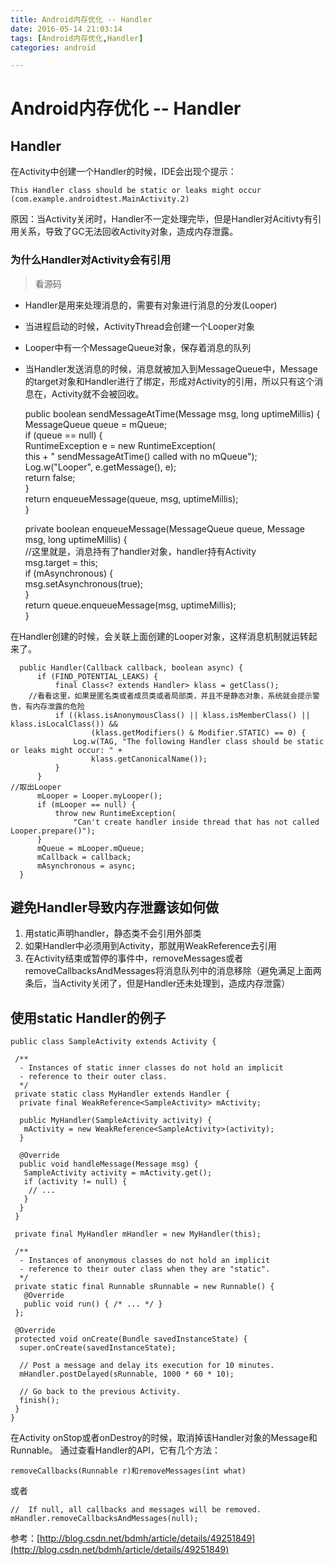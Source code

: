 ```yaml
---
title: Android内存优化 -- Handler
date: 2016-05-14 21:03:14
tags: [Android内存优化,Handler]
categories: android

---
```


# Android内存优化 -- Handler

## Handler 
在Activity中创建一个Handler的时候，IDE会出现个提示：

    This Handler class should be static or leaks might occur (com.example.androidtest.MainActivity.2)

原因：当Activity关闭时，Handler不一定处理完毕，但是Handler对Acitivty有引用关系，导致了GC无法回收Activity对象，造成内存泄露。
<!--more-->

### 为什么Handler对Activity会有引用
>看源码

- Handler是用来处理消息的，需要有对象进行消息的分发(Looper)
- 当进程启动的时候，ActivityThread会创建一个Looper对象
- Looper中有一个MessageQueue对象，保存着消息的队列
- 当Handler发送消息的时候，消息就被加入到MessageQueue中，Message的target对象和Handler进行了绑定，形成对Activity的引用，所以只有这个消息在，Activity就不会被回收。

    public boolean sendMessageAtTime(Message msg, long uptimeMillis) {  
        MessageQueue queue = mQueue;  
        if (queue == null) {  
            RuntimeException e = new RuntimeException(  
                    this + " sendMessageAtTime() called with no mQueue");  
            Log.w("Looper", e.getMessage(), e);  
            return false;  
        }  
        return enqueueMessage(queue, msg, uptimeMillis);  
    }  
      
    private boolean enqueueMessage(MessageQueue queue, Message msg, long uptimeMillis) {  
    //这里就是，消息持有了handler对象，handler持有Activity  
        msg.target = this;  
        if (mAsynchronous) {  
            msg.setAsynchronous(true);  
        }  
        return queue.enqueueMessage(msg, uptimeMillis);  
    }  

在Handler创建的时候，会关联上面创建的Looper对象，这样消息机制就运转起来了。

      public Handler(Callback callback, boolean async) {  
          if (FIND_POTENTIAL_LEAKS) {  
              final Class<? extends Handler> klass = getClass();  
        //看看这里，如果是匿名类或者成员类或者局部类，并且不是静态对象，系统就会提示警告，有内存泄露的危险  
              if ((klass.isAnonymousClass() || klass.isMemberClass() || klass.isLocalClass()) &&  
                      (klass.getModifiers() & Modifier.STATIC) == 0) {  
                  Log.w(TAG, "The following Handler class should be static or leaks might occur: " +  
                      klass.getCanonicalName());  
              }  
          }  
    //取出Looper  
          mLooper = Looper.myLooper();  
          if (mLooper == null) {  
              throw new RuntimeException(  
                  "Can't create handler inside thread that has not called Looper.prepare()");  
          }  
          mQueue = mLooper.mQueue;  
          mCallback = callback;  
          mAsynchronous = async;  
      }  

## 避免Handler导致内存泄露该如何做

1. 用static声明handler，静态类不会引用外部类
2. 如果Handler中必须用到Activity，那就用WeakReference去引用
3. 在Activity结束或暂停的事件中，removeMessages或者removeCallbacksAndMessages将消息队列中的消息移除（避免满足上面两条后，当Activity关闭了，但是Handler还未处理到，造成内存泄露）


## 使用static Handler的例子


    public class SampleActivity extends Activity {
     
     /**
      - Instances of static inner classes do not hold an implicit
      - reference to their outer class.
      */
     private static class MyHandler extends Handler {
      private final WeakReference<SampleActivity> mActivity;
     
      public MyHandler(SampleActivity activity) {
       mActivity = new WeakReference<SampleActivity>(activity);
      }
     
      @Override
      public void handleMessage(Message msg) {
       SampleActivity activity = mActivity.get();
       if (activity != null) {
        // ...
       }
      }
     }
     
     private final MyHandler mHandler = new MyHandler(this);
     
     /**
      - Instances of anonymous classes do not hold an implicit
      - reference to their outer class when they are "static".
      */
     private static final Runnable sRunnable = new Runnable() {
       @Override
       public void run() { /* ... */ }
     };
     
     @Override
     protected void onCreate(Bundle savedInstanceState) {
      super.onCreate(savedInstanceState);
     
      // Post a message and delay its execution for 10 minutes.
      mHandler.postDelayed(sRunnable, 1000 * 60 * 10);
     
      // Go back to the previous Activity.
      finish();
     }
    }


在Activity onStop或者onDestroy的时候，取消掉该Handler对象的Message和Runnable。  通过查看Handler的API，它有几个方法：

    removeCallbacks(Runnable r)和removeMessages(int what)

或者

    //  If null, all callbacks and messages will be removed.
    mHandler.removeCallbacksAndMessages(null);

参考：[http://blog.csdn.net/bdmh/article/details/49251849](http://blog.csdn.net/bdmh/article/details/49251849)


